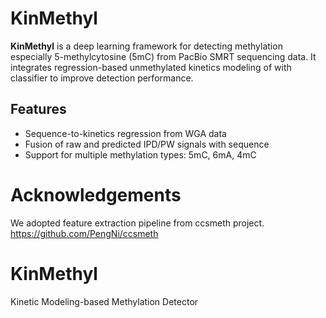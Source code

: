 # KinMethyl

**KinMethyl** is a deep learning framework for detecting methylation especially 5-methylcytosine (5mC) from PacBio SMRT sequencing data.  It integrates regression-based unmethylated kinetics modeling of with classifier to improve detection performance.

## Features

- Sequence-to-kinetics regression from WGA data
- Fusion of raw and predicted IPD/PW signals with sequence
- Support for multiple methylation types: 5mC, 6mA, 4mC



# Acknowledgements
We adopted feature extraction pipeline from ccsmeth project. https://github.com/PengNi/ccsmeth
# KinMethyl
Kinetic Modeling-based Methylation Detector
